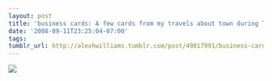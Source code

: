 ```yaml
---
layout: post
title: 'business cards: A few cards from my travels about town during TechCrunch 50.'
date: '2008-09-11T23:25:04-07:00'
tags: 
tumblr_url: http://alexhwilliams.tumblr.com/post/49817991/business-cards-a-few-cards-from-my-travels-about
---
```

<img src="http://24.media.tumblr.com/EXq6qISREdryz4coWn7pRAqD_250.jpg"/>
